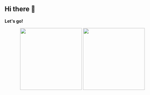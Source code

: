 ## Hi there 👋


**Let's go!**
<div align="center">
    <img src="gif/7_1750689860-ezgif.com-video-to-gif-converter.gif" width="200">
    <img src="gif/6_1750689850-ezgif.com-video-to-gif-converter.gif" width="200">
</div>

<!--
**anOrangeCat3/anOrangeCat3** is a ✨ _special_ ✨ repository because its `README.md` (this file) appears on your GitHub profile.

Here are some ideas to get you started:

- 🔭 I’m currently working on ...
- 🌱 I’m currently learning ...
- 👯 I’m looking to collaborate on ...
- 🤔 I’m looking for help with ...
- 💬 Ask me about ...
- 📫 How to reach me: ...
- 😄 Pronouns: ...
- ⚡ Fun fact: ...
-->


